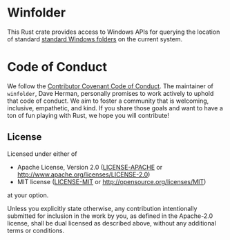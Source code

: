 # Winfolder

This Rust crate provides access to Windows APIs for querying the location of standard
[standard Windows folders](https://msdn.microsoft.com/en-us/library/windows/desktop/bb776911.aspx)
on the current system.

# Code of Conduct

We follow the [Contributor Covenant Code of Conduct](https://www.contributor-covenant.org/version/1/4/code-of-conduct.html).
The maintainer of `winfolder`, Dave Herman, personally promises to work actively to uphold that code of conduct.
We aim to foster a community that is welcoming, inclusive, empathetic, and kind.
If you share those goals and want to have a ton of fun playing with Rust, we hope you will contribute!

## License

Licensed under either of

 * Apache License, Version 2.0 ([LICENSE-APACHE](LICENSE-APACHE) or http://www.apache.org/licenses/LICENSE-2.0)
 * MIT license ([LICENSE-MIT](LICENSE-MIT) or http://opensource.org/licenses/MIT)

at your option.

Unless you explicitly state otherwise, any contribution intentionally submitted for inclusion in the work by you, as defined in the Apache-2.0 license, shall be dual licensed as described above, without any additional terms or conditions.
